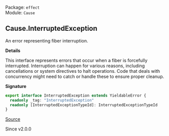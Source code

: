 Package: `effect`<br />
Module: `Cause`<br />

## Cause.InterruptedException

An error representing fiber interruption.

**Details**

This interface represents errors that occur when a fiber is forcefully
interrupted. Interruption can happen for various reasons, including
cancellations or system directives to halt operations. Code that deals with
concurrency might need to catch or handle these to ensure proper cleanup.

**Signature**

```ts
export interface InterruptedException extends YieldableError {
  readonly _tag: "InterruptedException"
  readonly [InterruptedExceptionTypeId]: InterruptedExceptionTypeId
}
```

[Source](https://github.com/Effect-TS/effect/tree/main/packages/effect/src/Cause.ts#L357)

Since v2.0.0